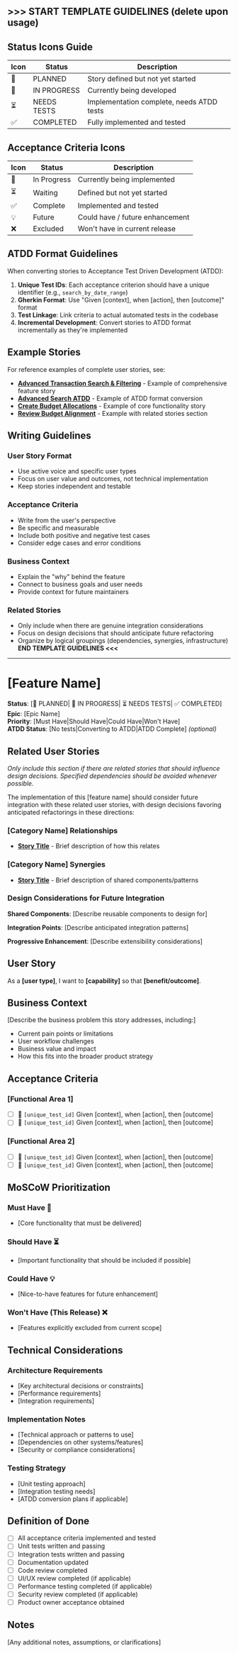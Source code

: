 **>>> START TEMPLATE GUIDELINES (delete upon usage)**
---

## Status Icons Guide

| Icon | Status | Description |
|------|--------|-------------|
| 🔄 | PLANNED | Story defined but not yet started |
| 🚧 | IN PROGRESS | Currently being developed |
| ⏳ | NEEDS TESTS | Implementation complete, needs ATDD tests |
| ✅ | COMPLETED | Fully implemented and tested |

## Acceptance Criteria Icons

| Icon | Status | Description |
|------|--------|-------------|
| 🚧 | In Progress | Currently being implemented |
| ⏳ | Waiting | Defined but not yet started |
| ✅ | Complete | Implemented and tested |
| 💡 | Future | Could have / future enhancement |
| ❌ | Excluded | Won't have in current release |

## ATDD Format Guidelines

When converting stories to Acceptance Test Driven Development (ATDD):

1. **Unique Test IDs**: Each acceptance criterion should have a unique identifier (e.g., `search_by_date_range`)
2. **Gherkin Format**: Use "Given [context], when [action], then [outcome]" format
3. **Test Linkage**: Link criteria to actual automated tests in the codebase
4. **Incremental Development**: Convert stories to ATDD format incrementally as they're implemented

## Example Stories

For reference examples of complete user stories, see:
- **[Advanced Transaction Search & Filtering](transactions/advanced_search_filtering.md)** - Example of comprehensive feature story
- **[Advanced Search ATDD](transactions/advanced_search_filtering_atdd.md)** - Example of ATDD format conversion
- **[Create Budget Allocations](budgets/create_budget_allocations.md)** - Example of core functionality story
- **[Review Budget Alignment](transactions/review_budget_alignment.md)** - Example with related stories section

## Writing Guidelines

### User Story Format
- Use active voice and specific user types
- Focus on user value and outcomes, not technical implementation
- Keep stories independent and testable

### Acceptance Criteria
- Write from the user's perspective
- Be specific and measurable
- Include both positive and negative test cases
- Consider edge cases and error conditions

### Business Context
- Explain the "why" behind the feature
- Connect to business goals and user needs
- Provide context for future maintainers

### Related Stories
- Only include when there are genuine integration considerations
- Focus on design decisions that should anticipate future refactoring
- Organize by logical groupings (dependencies, synergies, infrastructure)
**END TEMPLATE GUIDELINES <<<**

---
# [Feature Name]

**Status**:  [🔄 PLANNED| 🚧 IN PROGRESS| ⏳ NEEDS TESTS| ✅ COMPLETED]  
**Epic**: [Epic Name]  
**Priority**: [Must Have|Should Have|Could Have|Won't Have]  
**ATDD Status**: [No tests|Converting to ATDD|ATDD Complete] *(optional)*  

## Related User Stories

*Only include this section if there are related stories that should influence design decisions.  Specified dependencies should be avoided whenever possible.*

The implementation of this [feature name] should consider future integration with these related user stories, with design decisions favoring anticipated refactorings in these directions:

### [Category Name] Relationships
- **[Story Title](relative/path/to/story.md)** - Brief description of how this relates

### [Category Name] Synergies  
- **[Story Title](relative/path/to/story.md)** - Brief description of shared components/patterns

### Design Considerations for Future Integration

**Shared Components**: [Describe reusable components to design for]

**Integration Points**: [Describe anticipated integration patterns]

**Progressive Enhancement**: [Describe extensibility considerations]

## User Story

As a **[user type]**, I want to **[capability]** so that **[benefit/outcome]**.

## Business Context

[Describe the business problem this story addresses, including:]
- Current pain points or limitations
- User workflow challenges
- Business value and impact
- How this fits into the broader product strategy

## Acceptance Criteria

### [Functional Area 1]
- [ ] 🚧 `[unique_test_id]` Given [context], when [action], then [outcome]
- [ ] 🚧 `[unique_test_id]` Given [context], when [action], then [outcome]

### [Functional Area 2]
- [ ] 🚧 `[unique_test_id]` Given [context], when [action], then [outcome]
- [ ] 🚧 `[unique_test_id]` Given [context], when [action], then [outcome]

## MoSCoW Prioritization

### Must Have 🔄
- [Core functionality that must be delivered]

### Should Have ⏳  
- [Important functionality that should be included if possible]

### Could Have 💡
- [Nice-to-have features for future enhancement]

### Won't Have (This Release) ❌
- [Features explicitly excluded from current scope]

## Technical Considerations

### Architecture Requirements
- [Key architectural decisions or constraints]
- [Performance requirements]
- [Integration requirements]

### Implementation Notes
- [Technical approach or patterns to use]
- [Dependencies on other systems/features]
- [Security or compliance considerations]

### Testing Strategy
- [Unit testing approach]
- [Integration testing needs]  
- [ATDD conversion plans if applicable]

## Definition of Done

- [ ] All acceptance criteria implemented and tested
- [ ] Unit tests written and passing
- [ ] Integration tests written and passing
- [ ] Documentation updated
- [ ] Code review completed
- [ ] UI/UX review completed (if applicable)
- [ ] Performance testing completed (if applicable)
- [ ] Security review completed (if applicable)
- [ ] Product owner acceptance obtained

## Notes

[Any additional notes, assumptions, or clarifications]

